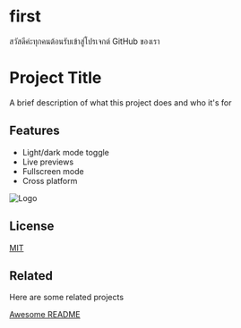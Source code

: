 # first
สวัสดีค่ะทุกคนต้อนรับเข้าสู่โปรเจกต์ GitHub ของเรา
# Project Title

A brief description of what this project does and who it's for


## Features

- Light/dark mode toggle
- Live previews
- Fullscreen mode
- Cross platform


![Logo](https://dev-to-uploads.s3.amazonaws.com/uploads/articles/th5xamgrr6se0x5ro4g6.png)


## License

[MIT](https://choosealicense.com/licenses/mit/)


## Related

Here are some related projects

[Awesome README](https://github.com/matiassingers/awesome-readme)
